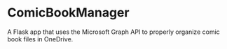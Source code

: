 # ComicBookManager
A Flask app that uses the Microsoft Graph API to properly organize comic book files in OneDrive.

